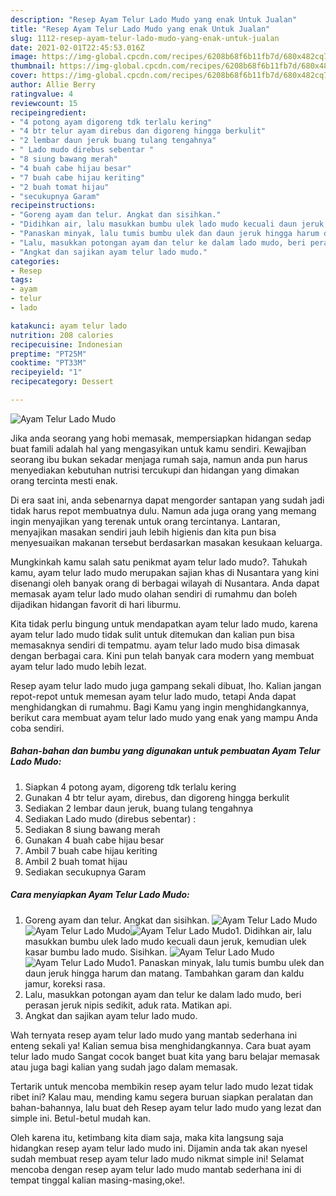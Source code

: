 ```yaml
---
description: "Resep Ayam Telur Lado Mudo yang enak Untuk Jualan"
title: "Resep Ayam Telur Lado Mudo yang enak Untuk Jualan"
slug: 1112-resep-ayam-telur-lado-mudo-yang-enak-untuk-jualan
date: 2021-02-01T22:45:53.016Z
image: https://img-global.cpcdn.com/recipes/6208b68f6b11fb7d/680x482cq70/ayam-telur-lado-mudo-foto-resep-utama.jpg
thumbnail: https://img-global.cpcdn.com/recipes/6208b68f6b11fb7d/680x482cq70/ayam-telur-lado-mudo-foto-resep-utama.jpg
cover: https://img-global.cpcdn.com/recipes/6208b68f6b11fb7d/680x482cq70/ayam-telur-lado-mudo-foto-resep-utama.jpg
author: Allie Berry
ratingvalue: 4
reviewcount: 15
recipeingredient:
- "4 potong ayam digoreng tdk terlalu kering"
- "4 btr telur ayam direbus dan digoreng hingga berkulit"
- "2 lembar daun jeruk buang tulang tengahnya"
- " Lado mudo direbus sebentar "
- "8 siung bawang merah"
- "4 buah cabe hijau besar"
- "7 buah cabe hijau keriting"
- "2 buah tomat hijau"
- "secukupnya Garam"
recipeinstructions:
- "Goreng ayam dan telur. Angkat dan sisihkan."
- "Didihkan air, lalu masukkan bumbu ulek lado mudo kecuali daun jeruk, kemudian ulek kasar bumbu lado mudo. Sisihkan."
- "Panaskan minyak, lalu tumis bumbu ulek dan daun jeruk hingga harum dan matang. Tambahkan garam dan kaldu jamur, koreksi rasa."
- "Lalu, masukkan potongan ayam dan telur ke dalam lado mudo, beri perasan jeruk nipis sedikit, aduk rata. Matikan api."
- "Angkat dan sajikan ayam telur lado mudo."
categories:
- Resep
tags:
- ayam
- telur
- lado

katakunci: ayam telur lado 
nutrition: 208 calories
recipecuisine: Indonesian
preptime: "PT25M"
cooktime: "PT33M"
recipeyield: "1"
recipecategory: Dessert

---
```



![Ayam Telur Lado Mudo](https://img-global.cpcdn.com/recipes/6208b68f6b11fb7d/680x482cq70/ayam-telur-lado-mudo-foto-resep-utama.jpg)

Jika anda seorang yang hobi memasak, mempersiapkan hidangan sedap buat famili adalah hal yang mengasyikan untuk kamu sendiri. Kewajiban seorang ibu bukan sekadar menjaga rumah saja, namun anda pun harus menyediakan kebutuhan nutrisi tercukupi dan hidangan yang dimakan orang tercinta mesti enak.

Di era  saat ini, anda sebenarnya dapat mengorder santapan yang sudah jadi tidak harus repot membuatnya dulu. Namun ada juga orang yang memang ingin menyajikan yang terenak untuk orang tercintanya. Lantaran, menyajikan masakan sendiri jauh lebih higienis dan kita pun bisa menyesuaikan makanan tersebut berdasarkan masakan kesukaan keluarga. 



Mungkinkah kamu salah satu penikmat ayam telur lado mudo?. Tahukah kamu, ayam telur lado mudo merupakan sajian khas di Nusantara yang kini disenangi oleh banyak orang di berbagai wilayah di Nusantara. Anda dapat memasak ayam telur lado mudo olahan sendiri di rumahmu dan boleh dijadikan hidangan favorit di hari liburmu.

Kita tidak perlu bingung untuk mendapatkan ayam telur lado mudo, karena ayam telur lado mudo tidak sulit untuk ditemukan dan kalian pun bisa memasaknya sendiri di tempatmu. ayam telur lado mudo bisa dimasak dengan berbagai cara. Kini pun telah banyak cara modern yang membuat ayam telur lado mudo lebih lezat.

Resep ayam telur lado mudo juga gampang sekali dibuat, lho. Kalian jangan repot-repot untuk memesan ayam telur lado mudo, tetapi Anda dapat menghidangkan di rumahmu. Bagi Kamu yang ingin menghidangkannya, berikut cara membuat ayam telur lado mudo yang enak yang mampu Anda coba sendiri.

<!--inarticleads1-->

##### Bahan-bahan dan bumbu yang digunakan untuk pembuatan Ayam Telur Lado Mudo:

1. Siapkan 4 potong ayam, digoreng tdk terlalu kering
1. Gunakan 4 btr telur ayam, direbus, dan digoreng hingga berkulit
1. Sediakan 2 lembar daun jeruk, buang tulang tengahnya
1. Sediakan  Lado mudo (direbus sebentar) :
1. Sediakan 8 siung bawang merah
1. Gunakan 4 buah cabe hijau besar
1. Ambil 7 buah cabe hijau keriting
1. Ambil 2 buah tomat hijau
1. Sediakan secukupnya Garam




<!--inarticleads2-->

##### Cara menyiapkan Ayam Telur Lado Mudo:

1. Goreng ayam dan telur. Angkat dan sisihkan.
<img src="https://img-global.cpcdn.com/steps/c3c1e03bf1fa0cc8/160x128cq70/ayam-telur-lado-mudo-langkah-memasak-1-foto.jpg" alt="Ayam Telur Lado Mudo"><img src="https://img-global.cpcdn.com/steps/b6e01d2e9e9d1e10/160x128cq70/ayam-telur-lado-mudo-langkah-memasak-1-foto.jpg" alt="Ayam Telur Lado Mudo"><img src="https://img-global.cpcdn.com/steps/8ed989e194cda69d/160x128cq70/ayam-telur-lado-mudo-langkah-memasak-1-foto.jpg" alt="Ayam Telur Lado Mudo">1. Didihkan air, lalu masukkan bumbu ulek lado mudo kecuali daun jeruk, kemudian ulek kasar bumbu lado mudo. Sisihkan.
<img src="https://img-global.cpcdn.com/steps/cfd43b7ccbddb962/160x128cq70/ayam-telur-lado-mudo-langkah-memasak-2-foto.jpg" alt="Ayam Telur Lado Mudo"><img src="https://img-global.cpcdn.com/steps/006bdce8d2f009be/160x128cq70/ayam-telur-lado-mudo-langkah-memasak-2-foto.jpg" alt="Ayam Telur Lado Mudo">1. Panaskan minyak, lalu tumis bumbu ulek dan daun jeruk hingga harum dan matang. Tambahkan garam dan kaldu jamur, koreksi rasa.
1. Lalu, masukkan potongan ayam dan telur ke dalam lado mudo, beri perasan jeruk nipis sedikit, aduk rata. Matikan api.
1. Angkat dan sajikan ayam telur lado mudo.




Wah ternyata resep ayam telur lado mudo yang mantab sederhana ini enteng sekali ya! Kalian semua bisa menghidangkannya. Cara buat ayam telur lado mudo Sangat cocok banget buat kita yang baru belajar memasak atau juga bagi kalian yang sudah jago dalam memasak.

Tertarik untuk mencoba membikin resep ayam telur lado mudo lezat tidak ribet ini? Kalau mau, mending kamu segera buruan siapkan peralatan dan bahan-bahannya, lalu buat deh Resep ayam telur lado mudo yang lezat dan simple ini. Betul-betul mudah kan. 

Oleh karena itu, ketimbang kita diam saja, maka kita langsung saja hidangkan resep ayam telur lado mudo ini. Dijamin anda tak akan nyesel sudah membuat resep ayam telur lado mudo nikmat simple ini! Selamat mencoba dengan resep ayam telur lado mudo mantab sederhana ini di tempat tinggal kalian masing-masing,oke!.

